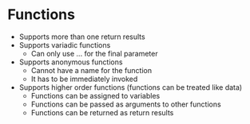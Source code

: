 # Functions
- Supports more than one return results
- Supports variadic functions
    - Can only use ... for the final parameter
- Supports anonymous functions
    - Cannot have a name for the function
    - It has to be immediately invoked
- Supports higher order functions (functions can be treated like data)
    - Functions can be assigned to variables
    - Functions can be passed as arguments to other functions
    - Functions can be returned as return results
    